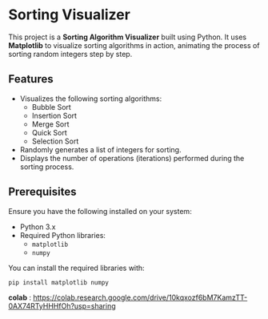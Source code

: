 # Sorting Visualizer

This project is a **Sorting Algorithm Visualizer** built using Python. It uses **Matplotlib** to visualize sorting algorithms in action, animating the process of sorting random integers step by step.

## Features
- Visualizes the following sorting algorithms:
  - Bubble Sort
  - Insertion Sort
  - Merge Sort
  - Quick Sort
  - Selection Sort
- Randomly generates a list of integers for sorting.
- Displays the number of operations (iterations) performed during the sorting process.

## Prerequisites
Ensure you have the following installed on your system:
- Python 3.x
- Required Python libraries:
  - `matplotlib`
  - `numpy`
  
You can install the required libraries with:
```bash
pip install matplotlib numpy
```
**colab** : https://colab.research.google.com/drive/10kqxozf6bM7KamzTT-0AX74RTyHHHfOh?usp=sharing
